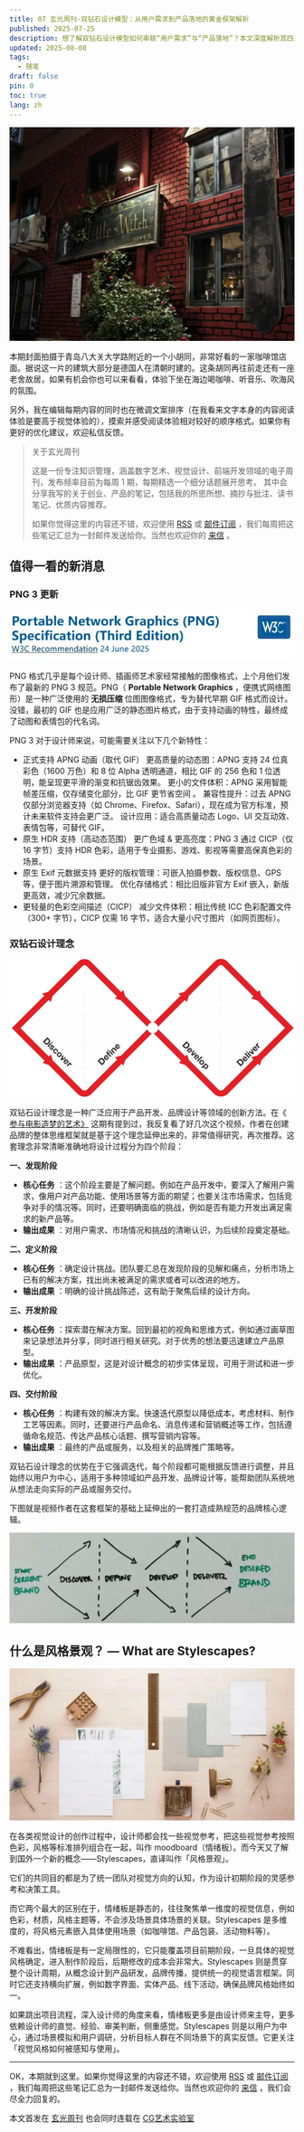 ```yaml
---
title: 07 玄光周刊-双钻石设计模型：从用户需求到产品落地的黄金框架解析
published: 2025-07-25
description: 想了解双钻石设计模型如何串联“用户需求”与“产品落地”？本文深度解析其四大阶段（发现-定义-开发-交付）的核心任务与输出成果，揭示“黄金框架”如何通过迭代设计实现从概念到实物的完整链路。无论是产品经理、设计师还是品牌策划者，都能从中获取系统化设计方法论，提升项目落地效率。
updated: 2025-08-08
tags:
  - 随笔
draft: false
pin: 0
toc: true
lang: zh
---
```


![](../_images/07%20玄光周刊-双钻石设计模型：从用户需求到产品落地的黄金框架解析-1754596998369.webp)

本期封面拍摄于青岛八大关大学路附近的一个小胡同，非常好看的一家咖啡馆店面。据说这一片的建筑大部分是德国人在清朝时建的。这条胡同再往前走还有一座老舍故居，如果有机会你也可以来看看，体验下坐在海边喝咖啡、听音乐、吹海风的氛围。

另外，我在编辑每期内容的同时也在微调文案排序（在我看来文字本身的内容阅读体验是要高于视觉体验的），摸索并感受阅读体验相对较好的顺序格式。如果你有更好的优化建议，欢迎私信反馈。

> 关于玄光周刊
>
> 这是一份专注知识管理，涵盖数字艺术、视觉设计、前端开发领域的电子周刊，发布频率目前为每周 1 期，每期精选一个细分话题展开思考。 其中会分享我写的关于创业、产品的笔记，包括我的所思所想、摘抄与批注、读书笔记、优质内容推荐。
>
> 如果你觉得这里的内容还不错，欢迎使用 [RSS](https://weekly.cgartlab.com/feed/atom) 或 [邮件订阅](https://weekly.cgartlab.com/) ，我们每周把这些笔记汇总为一封邮件发送给你。当然也欢迎你的 [来信](https://cgartlab.com/07-double-diamond-design-model-an-analysis-of-the-golden-framework-from-user-needs-to-product-implementation/) 。

## 值得一看的新消息

### PNG 3 更新

![](../_images/07%20玄光周刊-双钻石设计模型：从用户需求到产品落地的黄金框架解析-1754597038333.webp)

PNG 格式几乎是每个设计师、插画师艺术家经常接触的图像格式，上个月他们发布了最新的 PNG 3 规范。PNG（ **Portable Network Graphics** ，便携式网络图形）是一种广泛使用的 **无损压缩** 位图图像格式，专为替代早期 GIF 格式而设计。没错，最初的 GIF 也是应用广泛的静态图片格式，由于支持动画的特性，最终成了动图和表情包的代名词。

PNG 3 对于设计师来说，可能需要关注以下几个新特性：

- 正式支持 APNG 动画（取代 GIF）
 更高质量的动态图：APNG 支持 24 位真彩色（1600 万色）和 8 位 Alpha 透明通道，相比 GIF 的 256 色和 1 位透明，能呈现更平滑的渐变和抗锯齿效果。
 更小的文件体积：APNG 采用智能帧差压缩，仅存储变化部分，比 GIF 更节省空间 。
 兼容性提升：过去 APNG 仅部分浏览器支持（如 Chrome、Firefox、Safari），现在成为官方标准，预计未来软件支持会更广泛。
 设计应用：适合高质量动态 Logo、UI 交互动效、表情包等，可替代 GIF。
- 原生 HDR 支持（高动态范围）
 更广色域 & 更高亮度：PNG 3 通过 CICP（仅 16 字节）支持 HDR 色彩，适用于专业摄影、游戏、影视等需要高保真色彩的场景。
- 原生 Exif 元数据支持
 更好的版权管理：可嵌入拍摄参数、版权信息、GPS 等，便于图片溯源和管理。
 优化存储格式：相比旧版非官方 Exif 嵌入，新版更高效，减少冗余数据。
- 更轻量的色彩空间描述（CICP）
 减少文件体积：相比传统 ICC 色彩配置文件（300+ 字节），CICP 仅需 16 字节，适合大量小尺寸图片（如网页图标）。

### 双钻石设计理念

![](../_images/07%20玄光周刊-双钻石设计模型：从用户需求到产品落地的黄金框架解析-1754597085815.webp)

双钻石设计理念是一种广泛应用于产品开发、品牌设计等领域的创新方法。在《 [参与电影造梦的艺术》](https://cgartlab.com/05-the-art-of-dreammaking-behind-the-scenes-of-film-production-and-the-innovation-of-ai-tools/) 这期有提到过，我反复看了好几次这个视频，作者在创建品牌的整体思维框架就是基于这个理念延伸出来的，非常值得研究，再次推荐。这套理念非常清晰准确地将设计过程分为四个阶段：

**一、发现阶段**

- **核心任务** ：这个阶段主要是了解问题。例如在产品开发中，要深入了解用户需求，像用户对产品功能、使用场景等方面的期望；也要关注市场需求，包括竞争对手的情况等。同时，还要明确面临的挑战，例如是否有能力开发出满足需求的新产品等。
- **输出成果** ：对用户需求、市场情况和挑战的清晰认识，为后续阶段奠定基础。

**二、定义阶段**

- **核心任务** ：确定设计挑战。团队要汇总在发现阶段的见解和痛点，分析市场上已有的解决方案，找出尚未被满足的需求或者可以改进的地方。
- **输出成果** ：明确的设计挑战陈述，这有助于聚焦后续的设计方向。

**三、开发阶段**

- **核心任务** ：探索潜在解决方案。回到最初的视角和思维方式，例如通过画草图来记录想法并分享，同时进行相关研究。对于优秀的想法要迅速建立产品原型。
- **输出成果** ：产品原型，这是对设计概念的初步实体呈现，可用于测试和进一步优化。

**四、交付阶段**

- **核心任务** ：构建有效的解决方案。快速迭代原型以降低成本，考虑材料、制作工艺等因素。同时，还要进行产品命名、消息传递和营销概述等工作，包括遵循命名规范、传达产品核心话题、撰写营销内容等。
- **输出成果** ：最终的产品或服务，以及相关的品牌推广策略等。

双钻石设计理念的优势在于它强调迭代，每个阶段都可能根据反馈进行调整，并且始终以用户为中心，适用于多种领域如产品开发、品牌设计等，能帮助团队系统地从想法走向实际的产品或服务交付。

下图就是视频作者在这套框架的基础上延伸出的一套打造成熟规范的品牌核心逻辑。

![](../_images/07%20玄光周刊-双钻石设计模型：从用户需求到产品落地的黄金框架解析-1754597099879.webp)

## 什么是风格景观？ — What are Stylescapes?

![](../_images/07%20玄光周刊-双钻石设计模型：从用户需求到产品落地的黄金框架解析-1754597111214.webp)

在各类视觉设计的创作过程中，设计师都会找一些视觉参考，把这些视觉参考按照色彩，风格等标准排列组合在一起，叫作 moodboard（情绪板）。而今天又了解到国外一个新的概念——Stylescapes，直译叫作「风格景观」。

它们的共同目的都是为了统一团队对视觉方向的认知，作为设计初期阶段的灵感参考和决策工具。

而它两个最大的区别在于，情绪板是静态的，往往聚焦单一维度的视觉信息，例如色彩，材质，风格主题等，不会涉及场景具体场景的关联。Stylescapes 是多维度的，将风格元素嵌入具体使用场景（如咖啡馆、产品包装、活动物料等）。

不难看出，情绪板是有一定局限性的，它只能覆盖项目前期阶段，一旦具体的视觉风格确定，进入制作阶段后，后期修改的成本会非常大。Stylescapes 则是贯穿整个设计周期，从概念设计到产品研发，品牌传播，提供统一的视觉语言框架。同时它还支持横向扩展，例如数字界面、实体产品、线下活动，确保品牌风格始终如一。

如果跳出项目流程，深入设计师的角度来看，情绪板更多是由设计师来主导，更多依赖设计师的直觉、经验、审美判断，侧重感觉。Stylescapes 则是以用户为中心，通过场景模拟和用户调研，分析目标人群在不同场景下的真实反馈。它更关注「视觉风格如何被感知与使用」。

---

OK，本期就到这里。如果你觉得这里的内容还不错，欢迎使用 [RSS](https://weekly.cgartlab.com/feed/atom) 或 [邮件订阅](https://weekly.cgartlab.com/) ，我们每周把这些笔记汇总为一封邮件发送给你。当然也欢迎你的 [来信](https://cgartlab.com/07-double-diamond-design-model-an-analysis-of-the-golden-framework-from-user-needs-to-product-implementation/) ，我们会尽全力回复的。

本文首发在 [玄光周刊](https://weekly.cgartlab.com/) 也会同时连载在 [CG艺术实验室](https://cgartlab.com/)
